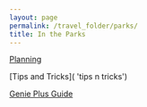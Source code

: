 ```yaml
---
layout: page
permalink: /travel_folder/parks/
title: In the Parks
---
```

[Planning](https://stuartmonro.github.io/travel_folder/parkplanning  'plan plan plan')

[Tips and Tricks]( 'tips n tricks')

[Genie Plus Guide]( 'G+')